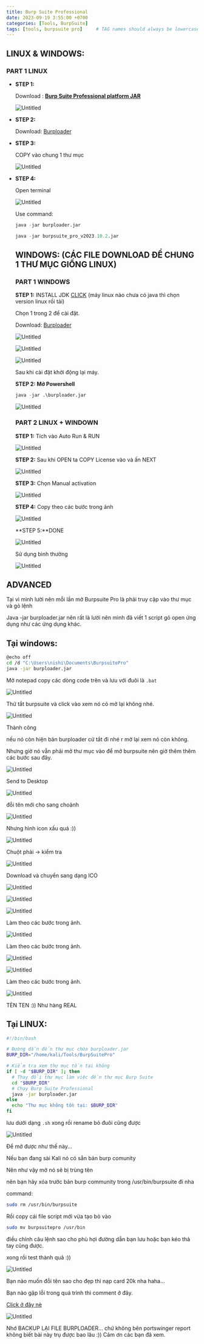```yaml
---
title: Burp Suite Professional
date: 2023-09-19 3:55:00 +0700
categories: [Tools, BurpSuite]
tags: [tools, burpsuite pro]     # TAG names should always be lowercase
---
```

## LINUX & WINDOWS:

### PART 1 LINUX

- **STEP 1:**
    
    Download : **[Burp Suite Professional platform JAR](https://portswigger.net/burp/releases/professional-community-2023-10-1-1?requestededition=professional&requestedplatform=)**
    
    ![Untitled](/assets/burpsuite/Untitled.png)
    
- **STEP 2:**
    
    Download: [Burploader](https://drive.google.com/file/d/1e742o6T8nDPjzOBNbRommy0CzxCJUizN/view)
    
- **STEP 3:**
    
    COPY vào chung 1 thư mục
    
    ![Untitled](/assets/burpsuite/Untitled%201.png)
    

- **STEP 4:**
    
    Open terminal 
    
    ![Untitled](/assets/burpsuite/Untitled%202.png)
    
    Use command: 
    
    ```python
    java -jar burploader.jar
    ```
    
    ```python
    java -jar burpsuite_pro_v2023.10.2.jar
    ```
    
    ## **WINDOWS: (CÁC FILE DOWNLOAD ĐỂ CHUNG 1 THƯ MỤC GIỐNG LINUX)**
    
    ### **PART 1 WINDOWS**
    
    **STEP 1:** INSTALL JDK [CLICK](https://www.oracle.com/java/technologies/downloads/#jdk20-windows) (máy linux nào chưa có java thì chọn version linux rồi tải)
    
    Chọn 1 trong 2 để cài đặt.
    
    Download: [Burploader](https://drive.google.com/file/d/1e742o6T8nDPjzOBNbRommy0CzxCJUizN/view)
    
    ![Untitled](/assets/burpsuite/Untitled%203.png)
    
    ![Untitled](/assets/burpsuite/Untitled%204.png)
    
    ![Untitled](/assets/burpsuite/Untitled%205.png)
    
    Sau khi cài đặt khởi động lại máy.
    
    **STEP 2: Mở Powershell**
    
    ```python
    java -jar .\burploader.jar
    ```
    
    ![Untitled](/assets/burpsuite/Untitled%206.png)
    
    ### **PART 2 LINUX + WINDOWN**
    
    **STEP 1:** Tích vào Auto Run & RUN
    
    ![Untitled](/assets/burpsuite/Untitled%207.png)
    
    **STEP 2:** Sau khi OPEN ta COPY License vào và ấn NEXT
    
    ![Untitled](/assets/burpsuite/Untitled%208.png)
    
    **STEP 3:** Chọn Manual activation
    
    ![Untitled](/assets/burpsuite/Untitled%209.png)
    
    **STEP 4:** Copy theo các bước trong ảnh
    
    ![Untitled](/assets/burpsuite/Untitled%2010.png)
    
    **STEP 5:**DONE
    
    ![Untitled](/assets/burpsuite/Untitled%2011.png)
    
    Sử dụng bình thường
    
    ![Untitled](/assets/burpsuite/Untitled%2012.png)
    

## ADVANCED

Tại vì mình lười nên mỗi lần mở Burpsuite Pro là phải truy cập vào thư mục và gỏ lệnh 

Java -jar burploader.jar nên rất là lười nên mình đã viết 1 script gỏ open ứng dụng như các ứng dụng khác.

## Tại windows:

```bash
@echo off
cd /d "C:\Users\nishi\Documents\BurpsuitePro"
java -jar burploader.jar
```

Mở notepad copy các dòng code trên và lưu với đuôi là `.bat`

![Untitled](/assets/burpsuite/Untitled%2013.png)

Thử tắt burpsuite và click vào xem nó có mở lại không nhé.

![Untitled](/assets/burpsuite/Untitled%2014.png)

Thành công

nếu nó còn hiện bản burploader cứ tắt đi nhé r mở lại xem nó còn không.

Nhưng giờ nó vẫn phải mở thư mục vào để mở burpsuite nên giờ thêm thêm các bước sau đây.

![Untitled](/assets/burpsuite/Untitled%2015.png)

Send to Desktop

![Untitled](/assets/burpsuite/Untitled%2016.png)

đỗi tên mới cho sang choảnh

![Untitled](/assets/burpsuite/Untitled%2017.png)

Nhưng hình icon xấu quá :)) 

![Untitled](/assets/burpsuite/Untitled%2018.png)

Chuột phải → kiểm tra

![Untitled](/assets/burpsuite/Untitled%2019.png)

Download và chuyển sang dạng ICO

![Untitled](/assets/burpsuite/Untitled%2020.png)

![Untitled](/assets/burpsuite/Untitled%2021.png)

![Untitled](/assets/burpsuite/Untitled%2022.png)

Làm theo các bước trong ảnh.

![Untitled](/assets/burpsuite/Untitled%2023.png)

Làm theo các bước trong ảnh.

![Untitled](/assets/burpsuite/Untitled%2024.png)

![Untitled](/assets/burpsuite/Untitled%2025.png)

Làm theo các bước trong ảnh.

![Untitled](/assets/burpsuite/Untitled%2026.png)

TÈN TEN :)) Như hàng REAL

## Tại LINUX:

```bash
#!/bin/bash

# Đường dẫn đến thư mục chứa burploader.jar
BURP_DIR="/home/kali/Tools/BurpSuitePro"

# Kiểm tra xem thư mục tồn tại không
if [ -d "$BURP_DIR" ]; then
  # Thay đổi thư mục làm việc đến thư mục Burp Suite
  cd "$BURP_DIR"
  # Chạy Burp Suite Professional
  java -jar burploader.jar
else
  echo "Thư mục không tồn tại: $BURP_DIR"
fi
```

lưu dưới dạng `.sh` xong rồi rename bỏ đuôi cũng được

![Untitled](/assets/burpsuite/Untitled%2027.png)

Để mở được như thế này…

Nếu bạn đang sài Kali nó có sẳn bản burp comunity

Nên như vậy mở nó sẽ bị trùng tên

nên bạn hãy xóa trước bản burp community trong /usr/bin/burpsuite đi nha

command:

```bash
sudo rm /usr/bin/burpsuite
```

Rồi copy cái file script mới vừa tạo bỏ vào

```bash
sudo mv burpsuitepro /usr/bin
```

điều chỉnh câu lệnh sao cho phù hợi đường dẫn bạn lưu hoặc bạn kéo thả tay cũng được.

xong rồi  test thành quả :))

![Untitled](/assets/burpsuite/Untitled%2028.png)

Bạn nào muốn đỗi tên sao cho đẹp thì nạp card 20k nha haha…

Bạn nào gặp lỗi trong quá trình thì comment ở đây.

[Click ở đây nè](https://github.com/r2nw/r2nw.github.io/issues/2)

![Untitled](/assets/burpsuite/Untitled%2029.png)

Nhớ BACKUP LẠI FILE BURPLOADER... chứ không bên portswinger report không biết bài này trụ được bao lâu :))
Cảm ơn các bạn đã xem.